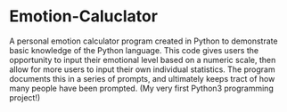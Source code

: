 # Emotion-Caluclator
A personal emotion calculator program created in Python to demonstrate basic knowledge of the Python language. This code gives users the opportunity to input their emotional level based on a numeric scale, then allow for more users to input their own individual statistics. The program documents this in a series of prompts, and ultimately keeps tract of how many people have been prompted.
(My very first Python3 programming project!)
